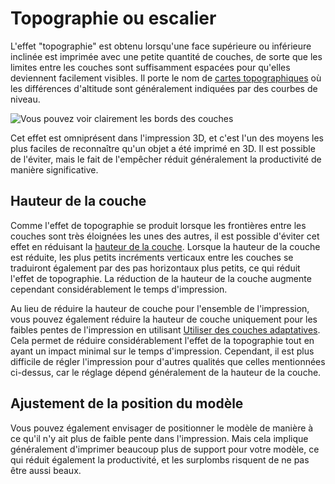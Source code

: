 Topographie ou escalier
====
L'effet "topographie" est obtenu lorsqu'une face supérieure ou inférieure inclinée est imprimée avec une petite quantité de couches, de sorte que les limites entre les couches sont suffisamment espacées pour qu'elles deviennent facilement visibles. Il porte le nom de [cartes topographiques](https://en.wikipedia.org/wiki/Topographic_maps) où les différences d'altitude sont généralement indiquées par des courbes de niveau.

![Vous pouvez voir clairement les bords des couches](../../../articles/images/topography.jpg)

Cet effet est omniprésent dans l'impression 3D, et c'est l'un des moyens les plus faciles de reconnaître qu'un objet a été imprimé en 3D. Il est possible de l'éviter, mais le fait de l'empêcher réduit généralement la productivité de manière significative.

Hauteur de la couche
----
Comme l'effet de topographie se produit lorsque les frontières entre les couches sont très éloignées les unes des autres, il est possible d'éviter cet effet en réduisant la [hauteur de la couche](../resolution/layer_height.md). Lorsque la hauteur de la couche est réduite, les plus petits incréments verticaux entre les couches se traduiront également par des pas horizontaux plus petits, ce qui réduit l'effet de topographie. La réduction de la hauteur de la couche augmente cependant considérablement le temps d'impression.

Au lieu de réduire la hauteur de couche pour l'ensemble de l'impression, vous pouvez également réduire la hauteur de couche uniquement pour les faibles pentes de l'impression en utilisant [Utiliser des couches adaptatives](../experimental/adaptive_layer_height_enabled.md). Cela permet de réduire considérablement l'effet de la topographie tout en ayant un impact minimal sur le temps d'impression. Cependant, il est plus difficile de régler l'impression pour d'autres qualités que celles mentionnées ci-dessus, car le réglage dépend généralement de la hauteur de la couche.

Ajustement de la position du modèle
----
Vous pouvez également envisager de positionner le modèle de manière à ce qu'il n'y ait plus de faible pente dans l'impression. Mais cela implique généralement d'imprimer beaucoup plus de support pour votre modèle, ce qui réduit également la productivité, et les surplombs risquent de ne pas être aussi beaux.
